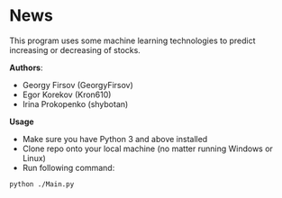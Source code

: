# News

This program uses some machine learning technologies to predict increasing or decreasing of stocks.

**Authors**: 
* Georgy Firsov (GeorgyFirsov)
* Egor Korekov (Kron610)
* Irina Prokopenko (shybotan)

**Usage**
* Make sure you have Python 3 and above installed
* Clone repo onto your local machine (no matter running Windows or Linux)
* Run following command:
```
python ./Main.py
```
